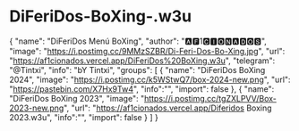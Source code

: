 # DiFeriDos-BoXing-.w3u



{
"name": "DiFeriDos Menú BoXing",
"author": "🅰️🅵1🅲🅸🅾️🅽🅰️🅳🅾️🆂",
"image": "https://i.postimg.cc/9MMzSZBR/Di-Feri-Dos-Bo-Xing.jpg",
"url": "https://af1cionados.vercel.app/DiFeriDos%20BoXing.w3u",
"telegram": "@Tintxi",
"info": "bY Tintxi",
"groups":
     [
          {
          "name": "DiFeriDos BoXing 2024",
          "image": "https://i.postimg.cc/k5WStwQ7/box-2024-new.png",
          "url": "https://pastebin.com/X7Hx9Tw4",
          "info":"",
          "import": false
          },
          {
          "name": "DiFeriDos BoXing 2023",
          "image": "https://i.postimg.cc/tgZXLPVV/Box-2023-new.png",
          "url": "https://af1cionados.vercel.app/Diferidos Boxing 2023.w3u",
          "info":"",
          "import": false
          }
     ]
}
